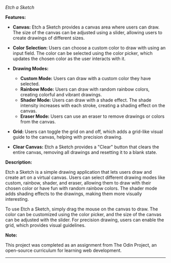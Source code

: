 _Etch a Sketch_

**Features:**

- **Canvas:** Etch a Sketch provides a canvas area where users can draw. The size of the canvas can be adjusted using a slider, allowing users to create drawings of different sizes.

- **Color Selection:** Users can choose a custom color to draw with using an input field. The color can be selected using the color picker, which updates the chosen color as the user interacts with it.

- **Drawing Modes:**

  - **Custom Mode:** Users can draw with a custom color they have selected.
  - **Rainbow Mode:** Users can draw with random rainbow colors, creating colorful and vibrant drawings.
  - **Shader Mode:** Users can draw with a shade effect. The shade intensity increases with each stroke, creating a shading effect on the canvas.
  - **Eraser Mode:** Users can use an eraser to remove drawings or colors from the canvas.

- **Grid:** Users can toggle the grid on and off, which adds a grid-like visual guide to the canvas, helping with precision drawing.

- **Clear Canvas:** Etch a Sketch provides a "Clear" button that clears the entire canvas, removing all drawings and resetting it to a blank state.

**Description:**

Etch a Sketch is a simple drawing application that lets users draw and create art on a virtual canvas. Users can select different drawing modes like custom, rainbow, shader, and eraser, allowing them to draw with their chosen color or have fun with random rainbow colors. The shader mode adds shading effects to the drawings, making them more visually interesting.

To use Etch a Sketch, simply drag the mouse on the canvas to draw. The color can be customized using the color picker, and the size of the canvas can be adjusted with the slider. For precision drawing, users can enable the grid, which provides visual guidelines.

**Note:**

This project was completed as an assignment from The Odin Project, an open-source curriculum for learning web development.

---
